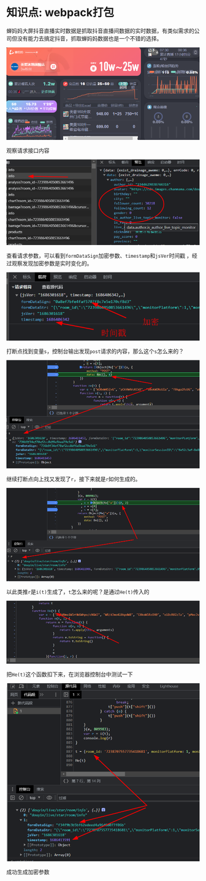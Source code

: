 # 知识点: webpack打包

蝉妈妈大屏抖音直播实时数据是抓取抖音直播间数据的实时数据，有类似需求的公司但没有能力去搞定抖音，抓取蝉妈妈数据也是一个不错的选择。

![debugger](./img/1.png)

观察请求接口内容

![debugger](./img/2.png)

查看请求参数，可以看到`formDataSign`加密参数、`timestamp`和`jsVer`时间戳 ，经过观察发现加密参数是实时变化的。

![debugger](./img/3.png)

打断点找到变量`s`，控制台输出发现`post`请求的内容，那么这个`s`怎么来的？

![debugger](./img/4.png)

继续打断点向上找又发现了`r`，接下来就是`r`如何生成的。

![debugger](./img/5.png)

以此类推`r`是`i(t)`生成了，`t`怎么来的呢？是通过`He(t)`传入的

![debugger](./img/6.png)

把`He(t)`这个函数扣下来，在浏览器控制台中测试一下

![debugger](./img/7.png)

成功生成加密参数
